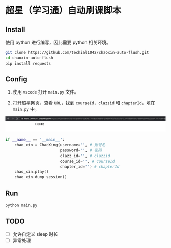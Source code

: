 # 超星（学习通）自动刷课脚本



## Install

使用 python 进行编写，因此需要 python 相关环境。

```bash
git clone https://github.com/techial1042/chaoxin-auto-flush.git
cd chaoxin-auto-flush
pip install requests
```

## Config

1. 使用 `vscode` 打开 `main.py` 文件。

2. 打开超星网页，查看 `URL`，找到 `courseId`，`clazzid` 和 `chapterId`，填在 `main.py` 中。

![image-20201203195053115](assets/image-20201203195053115.png)

```python
if __name__ == '__main__':
    chao_xin = ChaoXing(username='', # 账号名
                        password='', # 密码
                        clazz_id='', # clazzid
                        course_id='', # courseId
                        chapter_id='') # chapterId
    chao_xin.play()
    chao_xin.dump_session()
```



## Run

```bash
python main.py
```


## TODO

-[ ] 允许自定义 sleep 时长
-[ ] 异常处理